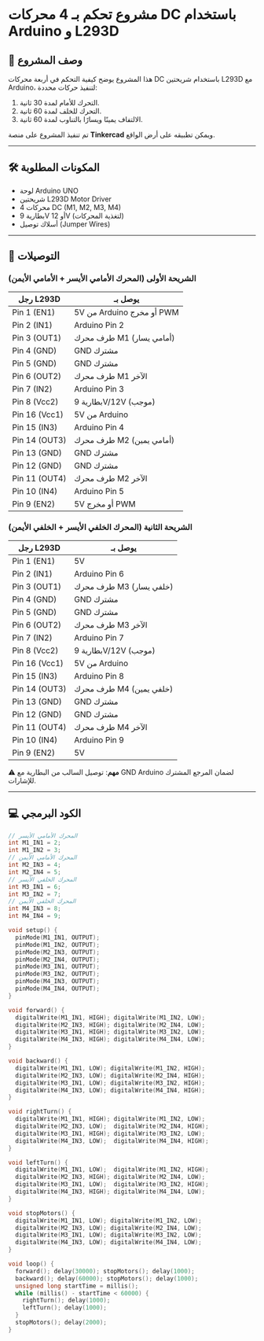 # مشروع تحكم بـ 4 محركات DC باستخدام Arduino و L293D

## 📌 وصف المشروع
هذا المشروع يوضح كيفية التحكم في أربعة محركات DC باستخدام شريحتين L293D مع Arduino، لتنفيذ حركات محددة:
1. التحرك للأمام لمدة 30 ثانية.
2. التحرك للخلف لمدة 60 ثانية.
3. الالتفاف يمينًا ويسارًا بالتناوب لمدة 60 ثانية.

تم تنفيذ المشروع على منصة **Tinkercad** ويمكن تطبيقه على أرض الواقع.

---

## 🛠 المكونات المطلوبة
- لوحة Arduino UNO
- شريحتين L293D Motor Driver
- 4 محركات DC (M1, M2, M3, M4)
- بطارية 9V أو 12V (لتغذية المحركات)
- أسلاك توصيل (Jumper Wires)


---

## 🔌 التوصيلات

### الشريحة الأولى (المحرك الأمامي الأيسر + الأمامي الأيمن)
| رجل L293D | يوصل بـ |
|-----------|---------|
| Pin 1 (EN1)  | 5V من Arduino أو مخرج PWM |
| Pin 2 (IN1)  | Arduino Pin 2 |
| Pin 3 (OUT1) | طرف محرك M1 (أمامي يسار) |
| Pin 4 (GND)  | GND مشترك |
| Pin 5 (GND)  | GND مشترك |
| Pin 6 (OUT2) | طرف محرك M1 الآخر |
| Pin 7 (IN2)  | Arduino Pin 3 |
| Pin 8 (Vcc2) | بطارية 9V/12V (موجب) |
| Pin 16 (Vcc1)| 5V من Arduino |
| Pin 15 (IN3) | Arduino Pin 4 |
| Pin 14 (OUT3)| طرف محرك M2 (أمامي يمين) |
| Pin 13 (GND) | GND مشترك |
| Pin 12 (GND) | GND مشترك |
| Pin 11 (OUT4)| طرف محرك M2 الآخر |
| Pin 10 (IN4) | Arduino Pin 5 |
| Pin 9 (EN2)  | 5V أو مخرج PWM |

### الشريحة الثانية (المحرك الخلفي الأيسر + الخلفي الأيمن)
| رجل L293D | يوصل بـ |
|-----------|---------|
| Pin 1 (EN1)  | 5V |
| Pin 2 (IN1)  | Arduino Pin 6 |
| Pin 3 (OUT1) | طرف محرك M3 (خلفي يسار) |
| Pin 4 (GND)  | GND مشترك |
| Pin 5 (GND)  | GND مشترك |
| Pin 6 (OUT2) | طرف محرك M3 الآخر |
| Pin 7 (IN2)  | Arduino Pin 7 |
| Pin 8 (Vcc2) | بطارية 9V/12V (موجب) |
| Pin 16 (Vcc1)| 5V من Arduino |
| Pin 15 (IN3) | Arduino Pin 8 |
| Pin 14 (OUT3)| طرف محرك M4 (خلفي يمين) |
| Pin 13 (GND) | GND مشترك |
| Pin 12 (GND) | GND مشترك |
| Pin 11 (OUT4)| طرف محرك M4 الآخر |
| Pin 10 (IN4) | Arduino Pin 9 |
| Pin 9 (EN2)  | 5V |

⚠️ **مهم**: توصيل السالب من البطارية مع GND Arduino لضمان المرجع المشترك للإشارات.

---

## 💻 الكود البرمجي

```cpp
// المحرك الأمامي الأيسر
int M1_IN1 = 2;
int M1_IN2 = 3;
// المحرك الأمامي الأيمن
int M2_IN3 = 4;
int M2_IN4 = 5;
// المحرك الخلفي الأيسر
int M3_IN1 = 6;
int M3_IN2 = 7;
// المحرك الخلفي الأيمن
int M4_IN3 = 8;
int M4_IN4 = 9;

void setup() {
  pinMode(M1_IN1, OUTPUT);
  pinMode(M1_IN2, OUTPUT);
  pinMode(M2_IN3, OUTPUT);
  pinMode(M2_IN4, OUTPUT);
  pinMode(M3_IN1, OUTPUT);
  pinMode(M3_IN2, OUTPUT);
  pinMode(M4_IN3, OUTPUT);
  pinMode(M4_IN4, OUTPUT);
}

void forward() {
  digitalWrite(M1_IN1, HIGH); digitalWrite(M1_IN2, LOW);
  digitalWrite(M2_IN3, HIGH); digitalWrite(M2_IN4, LOW);
  digitalWrite(M3_IN1, HIGH); digitalWrite(M3_IN2, LOW);
  digitalWrite(M4_IN3, HIGH); digitalWrite(M4_IN4, LOW);
}

void backward() {
  digitalWrite(M1_IN1, LOW); digitalWrite(M1_IN2, HIGH);
  digitalWrite(M2_IN3, LOW); digitalWrite(M2_IN4, HIGH);
  digitalWrite(M3_IN1, LOW); digitalWrite(M3_IN2, HIGH);
  digitalWrite(M4_IN3, LOW); digitalWrite(M4_IN4, HIGH);
}

void rightTurn() {
  digitalWrite(M1_IN1, HIGH); digitalWrite(M1_IN2, LOW);
  digitalWrite(M2_IN3, LOW);  digitalWrite(M2_IN4, HIGH);
  digitalWrite(M3_IN1, HIGH); digitalWrite(M3_IN2, LOW);
  digitalWrite(M4_IN3, LOW);  digitalWrite(M4_IN4, HIGH);
}

void leftTurn() {
  digitalWrite(M1_IN1, LOW);  digitalWrite(M1_IN2, HIGH);
  digitalWrite(M2_IN3, HIGH); digitalWrite(M2_IN4, LOW);
  digitalWrite(M3_IN1, LOW);  digitalWrite(M3_IN2, HIGH);
  digitalWrite(M4_IN3, HIGH); digitalWrite(M4_IN4, LOW);
}

void stopMotors() {
  digitalWrite(M1_IN1, LOW); digitalWrite(M1_IN2, LOW);
  digitalWrite(M2_IN3, LOW); digitalWrite(M2_IN4, LOW);
  digitalWrite(M3_IN1, LOW); digitalWrite(M3_IN2, LOW);
  digitalWrite(M4_IN3, LOW); digitalWrite(M4_IN4, LOW);
}

void loop() {
  forward(); delay(30000); stopMotors(); delay(1000);
  backward(); delay(60000); stopMotors(); delay(1000);
  unsigned long startTime = millis();
  while (millis() - startTime < 60000) {
    rightTurn(); delay(1000);
    leftTurn(); delay(1000);
  }
  stopMotors(); delay(2000);
}


